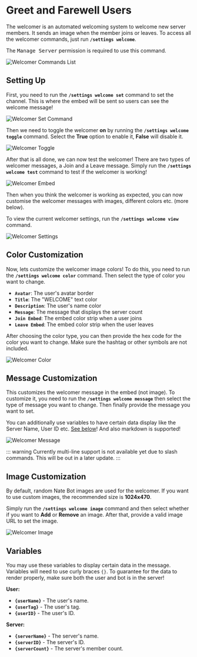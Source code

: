 # Greet and Farewell Users
The welcomer is an automated welcoming system to welcome new server members. It sends an image when the member joins or leaves. To access all the welcomer commands, just run **`/settings welcome`**.

The <kbd>Manage Server</kbd> permission is required to use this command.

![Welcomer Commands List](./images/welcome-commandslist.png)

## Setting Up
First, you need to run the **`/settings welcome set`** command to set the channel. This is where the embed will be sent so users can see the welcome message!

![Welcomer Set Command](./images/welcome-channel.png)

Then we need to toggle the welcomer **on** by running the **`/settings welcome toggle`** command. Select the **True** option to enable it, **False** will disable it.

![Welcomer Toggle](./images/welcome-toggle.png)

After that is all done, we can now test the welcomer! There are two types of welcomer messages, a Join and a Leave message. Simply run the **`/settings welcome test`** command to test if the welcomer is working!

![Welcomer Embed](./images/welcomer.png)

Then when you think the welcomer is working as expected, you can now customise the welcomer messages with images, different colors etc. (more below).

To view the current welcomer settings, run the **`/settings welcome view`** command.

![Welcomer Settings](./images/welcomer-view.png)

## Color Customization
Now, lets customize the welcomer image colors! To do this, you need to run the **`/settings welcome color`** command. Then select the type of color you want to change.

- **`Avatar`**: The user's avatar border
- **`Title`**: The "WELCOME" text color
- **`Description`**: The user's name color
- **`Message`**: The message that displays the server count
- **`Join Embed`**: The embed color strip when a user joins
- **`Leave Embed`**: The embed color strip when the user leaves

After choosing the color type, you can then provide the hex code for the color you want to change. Make sure the hashtag or other symbols are not included.

![Welcomer Color](./images/welcome-color.png)

## Message Customization
This customizes the welcomer message in the embed (not image). To customize it, you need to run the **`/settings welcome message`** then select the type of message you want to change. Then finally provide the message you want to set.

You can additionally use variables to have certain data display like the Server Name, User ID etc. [See below](#variables)! And also markdown is supported!

![Welcomer Message](./images/welcomer-message.png)

::: warning
Currently multi-line support is not available yet due to slash commands. This will be out in a later update.
:::
## Image Customization
By default, random Nate Bot images are used for the welcomer. If you want to use custom images, the recommended size is **1024x470**.

Simply run the **`/settings welcome image`** command and then select whether if you want to **Add** or **Remove** an image. After that, provide a valid image URL to set the image.

![Welcomer Image](./images/welcomer-image.png)

## Variables
You may use these variables to display certain data in the message. Variables will need to use curly braces `{}`. To guarantee for the data to render properly, make sure both the user and bot is in the server!

**User:**
- **`{userName}`** - The user's name.
- **`{userTag}`** - The user's tag.
- **`{userID}`** - The user's ID.

**Server:**
- **`{serverName}`** - The server's name.
- **`{serverID}`** - The server's ID.
- **`{serverCount}`** - The server's member count.
